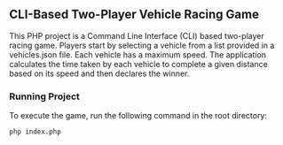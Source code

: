 
## CLI-Based Two-Player Vehicle Racing Game
This PHP project is a Command Line Interface (CLI) based two-player racing game. Players start by selecting a vehicle 
from a list provided in a vehicles.json file. Each vehicle has a maximum speed. The application calculates the time
taken by each vehicle to complete a given distance based on its speed and then declares the winner.


### Running Project

To execute the game, run the following command in the root directory:

``` php index.php ```